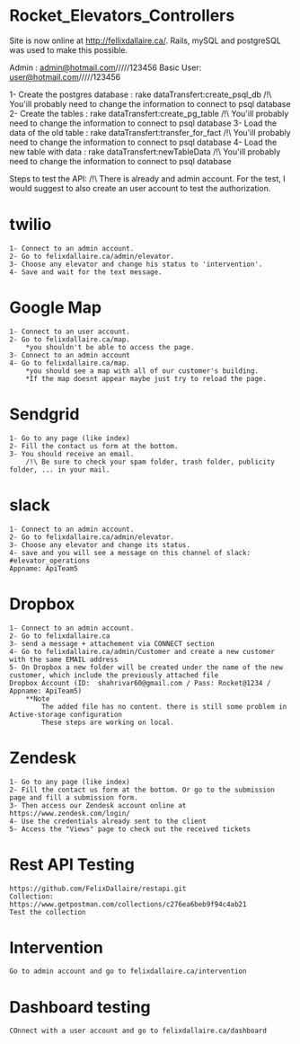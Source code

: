 # Rocket_Elevators_Controllers
Site is now online at http://fellixdallaire.ca/. Rails, mySQL and postgreSQL was used to make this possible.

Admin :     admin@hotmail.com/////123456 
Basic User:       user@hotmail.com/////123456

1- Create the postgres database : rake dataTransfert:create_psql_db         /!\ You'ill probably need to change the information to connect to psql database
2- Create the tables :            rake dataTransfert:create_pg_table        /!\ You'ill probably need to change the information to connect to psql database
3- Load the data of the old table :  rake dataTransfert:transfer_for_fact   /!\ You'ill probably need to change the information to connect to psql database
4- Load the new table with data :  rake dataTransfert:newTableData          /!\ You'ill probably need to change the information to connect to psql database

Steps to test the API:
/!\ There is already and admin account. For the test, I would suggest to also create an user account to test the authorization.
# twilio
    1- Connect to an admin account.
    2- Go to felixdallaire.ca/admin/elevator.
    3- Choose any elevator and change his status to 'intervention'.
    4- Save and wait for the text message.

# Google Map 
    1- Connect to an user account.
    2- Go to felixdallaire.ca/map.
        *you shouldn't be able to access the page.
    3- Connect to an admin account
    4- Go to felixdallaire.ca/map.
        *you should see a map with all of our customer's building.
        *If the map doesnt appear maybe just try to reload the page.

# Sendgrid
    1- Go to any page (like index)
    2- Fill the contact us form at the bottom.
    3- You should receive an email.
        /!\ Be sure to check your spam folder, trash folder, publicity folder, ... in your mail.

# slack
    1- Connect to an admin account.
    2- Go to felixdallaire.ca/admin/elevator.
    3- Choose any elevator and change its status.
    4- save and you will see a message on this channel of slack: #elevator_operations 
    Appname: ApiTeam5
# Dropbox
    1- Connect to an admin account.
    2- Go to felixdallaire.ca
    3- send a message + attachement via CONNECT section
    4- Go to felixdallaire.ca/admin/Customer and create a new customer with the same EMAIL address
    5- On Dropbox a new folder will be created under the name of the new customer, which include the previously attached file
    Dropbox Account (ID:  shahrivar60@gmail.com / Pass: Rocket@1234 / Appname: ApiTeam5)
        **Note 
            The added file has no content. there is still some problem in Active-storage configuration
            These steps are working on local. 

# Zendesk
    1- Go to any page (like index)
    2- Fill the contact us form at the bottom. Or go to the submission page and fill a submission form.
    3- Then access our Zendesk account online at https://www.zendesk.com/login/
    4- Use the credentials already sent to the client
    5- Access the "Views" page to check out the received tickets

# Rest API Testing
    https://github.com/FelixDallaire/restapi.git
    Collection: https://www.getpostman.com/collections/c276ea6beb9f94c4ab21
    Test the collection

# Intervention
    Go to admin account and go to felixdallaire.ca/intervention
    
 # Dashboard testing
    COnnect with a user account and go to felixdallaire.ca/dashboard
